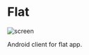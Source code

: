 # Flat

![screen](https://raw.githubusercontent.com/rpieja/flat/master/pic/flat-logo.png)

Android client for flat app.